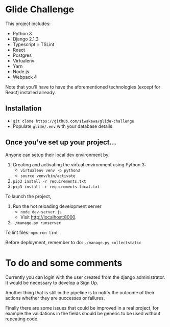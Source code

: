 # Glide Challenge

This project includes:

* Python 3
* Django 2.1.2
* Typescript + TSLint
* React
* Postgres
* Virtualenv
* Yarn
* Node.js
* Webpack 4

Note that you'll have to have the aforementioned technologies (except for React) installed already.

## Installation

* `git clone https://github.com/siwakawa/glide-challenge`
* Populate `glide/.env` with your database details

## Once you've set up your project...

Anyone can setup their local dev environment by:

1. Creating and activating the virtual environment using Python 3:
    - `virtualenv venv -p python3`
    - `source venv/bin/activate`
2. `pip3 install -r requirements.txt`
3. `pip3 install -r requirements-local.txt`

To launch the project,

1. Run the hot reloading development server
    - `node dev-server.js`
    - Visit [http://localhost:8000](http://localhost:8000).
2. `./manage.py runserver`

To lint files: `npm run lint`

Before deployment, remember to do: `./manage.py collectstatic`


# To do and some comments

Currently you can login with the user created from the django administrator. It would be necessary to develop a Sign Up.

Another thing that is still in the pipeline is to notify the outcome of their actions whether they are successes or failures.

Finally there are some issues that could be improved in a real project, for example the validations in the fields should be generic to be used without repeating code.
